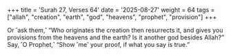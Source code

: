 +++
title = 'Surah 27, Verses 64'
date = '2025-08-27'
weight = 64
tags = ["allah", "creation", "earth", "god", "heavens", "prophet", "provision"]
+++

Or ˹ask them,˺ “Who originates the creation then resurrects it, and gives you provisions from the heavens and the earth? Is it another god besides Allah?” Say, ˹O Prophet,˺ “Show ˹me˺ your proof, if what you say is true.”
